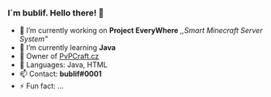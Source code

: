 ### I´m bublif. Hello there! 👋



- 🔭 I’m currently working on **Project EveryWhere** *,,Smart Minecraft Server System"*
- 🌱 I’m currently learning **Java**
- 👯 Owner of [PvPCraft.cz](https://pvpcraft.cz/)
- 💬 Languages: Java, HTML
- 📫 Contact: **bublif#0001**
- ⚡ Fun fact: ...
